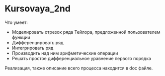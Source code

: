 # Kursovaya_2nd

Что умеет:
  - Моделировать отрезок ряда Тейлора, предложенной пользователем функции
  - Дифференцировать ряд
  - Интегрировать ряд
  - Производить над ним арифметические операции
  - Решать простое дифференциальное уравнение первого порядка
  
Реализация, также описание всего процесса находится в doc файле.

